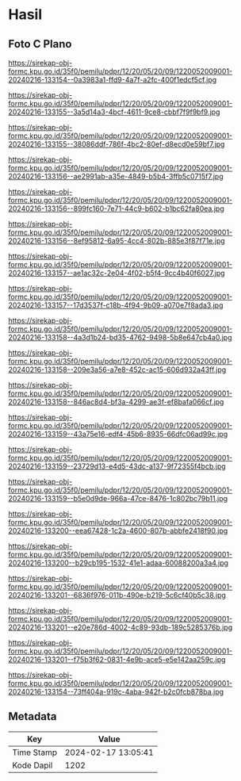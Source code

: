 # Hasil

## Foto C Plano

https://sirekap-obj-formc.kpu.go.id/35f0/pemilu/pdpr/12/20/05/20/09/1220052009001-20240216-133154--0a3983a1-ffd9-4a7f-a2fc-400f1edcf5cf.jpg

https://sirekap-obj-formc.kpu.go.id/35f0/pemilu/pdpr/12/20/05/20/09/1220052009001-20240216-133155--3a5d14a3-4bcf-4611-9ce8-cbbf7f9f9bf9.jpg

https://sirekap-obj-formc.kpu.go.id/35f0/pemilu/pdpr/12/20/05/20/09/1220052009001-20240216-133155--38086ddf-786f-4bc2-80ef-d8ecd0e59bf7.jpg

https://sirekap-obj-formc.kpu.go.id/35f0/pemilu/pdpr/12/20/05/20/09/1220052009001-20240216-133156--ae2991ab-a35e-4849-b5b4-3ffb5c0715f7.jpg

https://sirekap-obj-formc.kpu.go.id/35f0/pemilu/pdpr/12/20/05/20/09/1220052009001-20240216-133156--899fc160-7e71-44c9-b602-b1bc62fa80ea.jpg

https://sirekap-obj-formc.kpu.go.id/35f0/pemilu/pdpr/12/20/05/20/09/1220052009001-20240216-133156--8ef95812-6a95-4cc4-802b-885e3f87f71e.jpg

https://sirekap-obj-formc.kpu.go.id/35f0/pemilu/pdpr/12/20/05/20/09/1220052009001-20240216-133157--ae1ac32c-2e04-4f02-b5f4-9cc4b40f6027.jpg

https://sirekap-obj-formc.kpu.go.id/35f0/pemilu/pdpr/12/20/05/20/09/1220052009001-20240216-133157--17d3537f-c18b-4f94-9b09-a070e7f8ada3.jpg

https://sirekap-obj-formc.kpu.go.id/35f0/pemilu/pdpr/12/20/05/20/09/1220052009001-20240216-133158--4a3d1b24-bd35-4762-9498-5b8e647cb4a0.jpg

https://sirekap-obj-formc.kpu.go.id/35f0/pemilu/pdpr/12/20/05/20/09/1220052009001-20240216-133158--209e3a56-a7e8-452c-ac15-606d932a43ff.jpg

https://sirekap-obj-formc.kpu.go.id/35f0/pemilu/pdpr/12/20/05/20/09/1220052009001-20240216-133158--846ac8d4-bf3a-4299-ae3f-ef8bafa066cf.jpg

https://sirekap-obj-formc.kpu.go.id/35f0/pemilu/pdpr/12/20/05/20/09/1220052009001-20240216-133159--43a75e16-edf4-45b6-8935-66dfc06ad99c.jpg

https://sirekap-obj-formc.kpu.go.id/35f0/pemilu/pdpr/12/20/05/20/09/1220052009001-20240216-133159--23729d13-e4d5-43dc-a137-9f72355f4bcb.jpg

https://sirekap-obj-formc.kpu.go.id/35f0/pemilu/pdpr/12/20/05/20/09/1220052009001-20240216-133159--b5e0d9de-966a-47ce-8476-1c802bc79b11.jpg

https://sirekap-obj-formc.kpu.go.id/35f0/pemilu/pdpr/12/20/05/20/09/1220052009001-20240216-133200--eea67428-1c2a-4600-807b-abbfe2418f90.jpg

https://sirekap-obj-formc.kpu.go.id/35f0/pemilu/pdpr/12/20/05/20/09/1220052009001-20240216-133200--b29cb195-1532-41e1-adaa-60088200a3a4.jpg

https://sirekap-obj-formc.kpu.go.id/35f0/pemilu/pdpr/12/20/05/20/09/1220052009001-20240216-133201--6836f976-011b-490e-b219-5c6cf40b5c38.jpg

https://sirekap-obj-formc.kpu.go.id/35f0/pemilu/pdpr/12/20/05/20/09/1220052009001-20240216-133201--e20e786d-4002-4c89-93db-189c5285376b.jpg

https://sirekap-obj-formc.kpu.go.id/35f0/pemilu/pdpr/12/20/05/20/09/1220052009001-20240216-133201--f75b3f62-0831-4e9b-ace5-e5e142aa259c.jpg

https://sirekap-obj-formc.kpu.go.id/35f0/pemilu/pdpr/12/20/05/20/09/1220052009001-20240216-133154--73ff404a-919c-4aba-942f-b2c0fcb878ba.jpg


## Metadata

| Key        | Value               |
| ---------- | ------------------- |
| Time Stamp | 2024-02-17 13:05:41 |
| Kode Dapil | 1202                |




